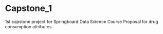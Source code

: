 # Capstone_1
1st capstone project for Springboard Data Science Course
Proposal for drug consumption attributes
